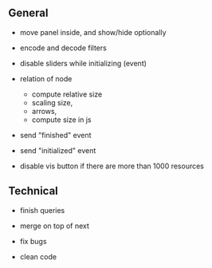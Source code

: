 
General
-------

* move panel inside, and show/hide optionally

* encode and decode filters

* disable sliders while initializing
  (event)

* relation of node
  * compute relative size
  * scaling size, 
  * arrows, 
  * compute size in js

* send "finished" event 

* send "initialized" event 

* disable vis button if there are more than 1000 resources

Technical
---------

* finish queries

* merge on top of next 

* fix bugs

* clean code


